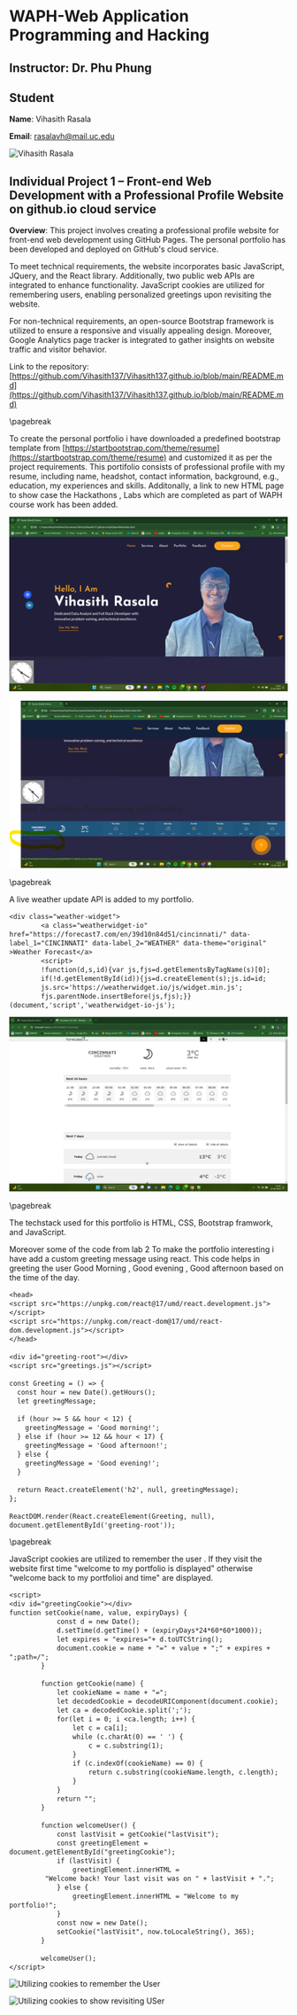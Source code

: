 # WAPH-Web Application Programming and Hacking

## Instructor: Dr. Phu Phung

## Student

**Name**: Vihasith Rasala

**Email**: rasalavh@mail.uc.edu

![Vihasith Rasala](images/headshot.png)


## Individual Project 1 – Front-end Web Development with a Professional Profile Website on github.io cloud service

**Overview**: This project involves creating a professional profile website for front-end web development using GitHub Pages. The personal portfolio has been developed and deployed on GitHub's cloud service.

To meet technical requirements, the website incorporates basic JavaScript, JQuery, and the React library. Additionally, two public web APIs are integrated to enhance functionality. JavaScript cookies are utilized for remembering users, enabling personalized greetings upon revisiting the website.

For non-technical requirements, an open-source Bootstrap framework is utilized to ensure a responsive and visually appealing design. Moreover, Google Analytics page tracker is integrated to gather insights on website traffic and visitor behavior.

Link to the repository:
[https://github.com/Vihasith137/Vihasith137.github.io/blob/main/README.md](https://github.com/Vihasith137/Vihasith137.github.io/blob/main/README.md)

\pagebreak

To create the personal portfolio i have downloaded a predefined bootstrap template from [https://startbootstrap.com/theme/resume](https://startbootstrap.com/theme/resume) and customized it as per the project requirements. This portifolio consists of professional profile with my resume, including name, headshot, contact information, background, e.g., education, my experiences and skills. Additonally, a link to new HTML page to show case the Hackathons , Labs which are completed as part of WAPH course work has been added.

![portfolio homepage](images/img1.png)

![Link to WAPH course](images/img2.png)


\pagebreak

A live weather update API is added to my portfolio.

```
<div class="weather-widget">
		<a class="weatherwidget-io" href="https://forecast7.com/en/39d10n84d51/cincinnati/" data-label_1="CINCINNATI" data-label_2="WEATHER" data-theme="original" >Weather Forecast</a>
		<script>
		!function(d,s,id){var js,fjs=d.getElementsByTagName(s)[0];
		if(!d.getElementById(id)){js=d.createElement(s);js.id=id;
		js.src='https://weatherwidget.io/js/widget.min.js';
		fjs.parentNode.insertBefore(js,fjs);}}(document,'script','weatherwidget-io-js');
```
![Redirected image](images/img3.png)

\pagebreak

The techstack used for this portfolio is HTML, CSS, Bootstrap framwork, and JavaScript.

Moreover some of the code from lab 2
To make the portfolio interesting i have add a custom greeting message using react. This code helps in greeting the user Good Morning , Good evening , Good afternoon based on the time of the day.

```JS
<head>
<script src="https://unpkg.com/react@17/umd/react.development.js"></script>
<script src="https://unpkg.com/react-dom@17/umd/react-dom.development.js"></script>
</head>

<div id="greeting-root"></div>
<script src="greetings.js"></script>

const Greeting = () => {
  const hour = new Date().getHours();
  let greetingMessage;

  if (hour >= 5 && hour < 12) {
    greetingMessage = 'Good morning!';
  } else if (hour >= 12 && hour < 17) {
    greetingMessage = 'Good afternoon!';
  } else {
    greetingMessage = 'Good evening!';
  }

  return React.createElement('h2', null, greetingMessage);
};

ReactDOM.render(React.createElement(Greeting, null),
document.getElementById('greeting-root'));
```

\pagebreak

JavaScript cookies are utilized to remember the user . If they visit the website first time "welcome to my portfolio is displayed" otherwise "welcome back to my portfolioi and time" are displayed.

```JS
<script>
<div id="greetingCookie"></div>
function setCookie(name, value, expiryDays) {
            const d = new Date();
            d.setTime(d.getTime() + (expiryDays*24*60*60*1000));
            let expires = "expires="+ d.toUTCString();
            document.cookie = name + "=" + value + ";" + expires + ";path=/";
        }

        function getCookie(name) {
            let cookieName = name + "=";
            let decodedCookie = decodeURIComponent(document.cookie);
            let ca = decodedCookie.split(';');
            for(let i = 0; i <ca.length; i++) {
                let c = ca[i];
                while (c.charAt(0) == ' ') {
                    c = c.substring(1);
                }
                if (c.indexOf(cookieName) == 0) {
                    return c.substring(cookieName.length, c.length);
                }
            }
            return "";
        }

        function welcomeUser() {
            const lastVisit = getCookie("lastVisit");
            const greetingElement = document.getElementById("greetingCookie");
            if (lastVisit) {
                greetingElement.innerHTML =
		 "Welcome back! Your last visit was on " + lastVisit + ".";
            } else {
                greetingElement.innerHTML = "Welcome to my portfolio!";
            }
            const now = new Date();
            setCookie("lastVisit", now.toLocaleString(), 365);
        }

        welcomeUser();
</script>
```

![Utilizing cookies to remember the User](images/6.png)

![Utilizing cookies to show revisiting USer](images/7.png)